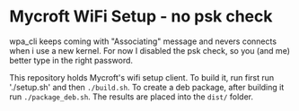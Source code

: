 # Mycroft WiFi Setup - no psk check

wpa_cli keeps coming with "Associating" message and nevers connects when i use a new kernel.
For now I disabled the psk check, so you (and me) better type in the right password.

This repository holds Mycroft's wifi setup client. To build it, run first run './setup.sh' and then `./build.sh`. To create a deb package, after building it run `./package_deb.sh`. The results are placed into the `dist/` folder.

